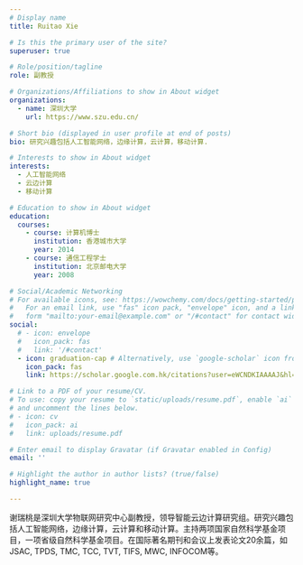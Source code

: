 ```yaml
---
# Display name
title: Ruitao Xie

# Is this the primary user of the site?
superuser: true

# Role/position/tagline
role: 副教授

# Organizations/Affiliations to show in About widget
organizations:
  - name: 深圳大学
    url: https://www.szu.edu.cn/

# Short bio (displayed in user profile at end of posts)
bio: 研究兴趣包括人工智能网络，边缘计算，云计算，移动计算.

# Interests to show in About widget
interests:
  - 人工智能网络
  - 云边计算
  - 移动计算

# Education to show in About widget
education:
  courses:
    - course: 计算机博士
      institution: 香港城市大学
      year: 2014
    - course: 通信工程学士
      institution: 北京邮电大学
      year: 2008

# Social/Academic Networking
# For available icons, see: https://wowchemy.com/docs/getting-started/page-builder/#icons
#   For an email link, use "fas" icon pack, "envelope" icon, and a link in the
#   form "mailto:your-email@example.com" or "/#contact" for contact widget.
social:
  # - icon: envelope
  #   icon_pack: fas
  #   link: '/#contact'
  - icon: graduation-cap # Alternatively, use `google-scholar` icon from `ai` icon pack
    icon_pack: fas
    link: https://scholar.google.com.hk/citations?user=eWCNDKIAAAAJ&hl=en

# Link to a PDF of your resume/CV.
# To use: copy your resume to `static/uploads/resume.pdf`, enable `ai` icons in `params.toml`,
# and uncomment the lines below.
# - icon: cv
#   icon_pack: ai
#   link: uploads/resume.pdf

# Enter email to display Gravatar (if Gravatar enabled in Config)
email: ''

# Highlight the author in author lists? (true/false)
highlight_name: true

---
```


谢瑞桃是深圳大学物联网研究中心副教授，领导智能云边计算研究组。研究兴趣包括人工智能网络，边缘计算，云计算和移动计算。主持两项国家自然科学基金项目，一项省级自然科学基金项目。在国际著名期刊和会议上发表论文20余篇，如JSAC, TPDS, TMC, TCC, TVT, TIFS, MWC, INFOCOM等。

<!-- {{< icon name="download" pack="fas" >}} Download my {{< staticref "uploads/demo_resume.pdf" "newtab" >}}resumé{{< /staticref >}}. -->
